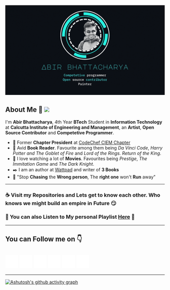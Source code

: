 ![](Github.gif)
-----------------------------------------------------------------------------------------
## About Me :love_you_gesture: ![](https://komarev.com/ghpvc/?username=abirbhattacharya82&color=green)
I'm __Abir Bhattacharya__, 4th Year __BTech__ Student in __Information Technology__ at __Calcutta Institute of Engineering and Management__,  an __Artist__, __Open Source Contributor__ and __Competetive Programmer__.

- :office: Former __Chapter President__ at [CodeChef CIEM Chapter](https://codechef-ciem.github.io/) 
- :book: Avid __Book Reader__. Favourite among them being _Da Vinci Code_, _Harry Potter and The Goblet of Fire_ and _Lord of the Rings. Return of the King._ 
- :movie_camera: I love watching a lot of __Movies__. Favourites being _Prestige_, _The Immitation Game_ and _The Dark Knight_.
- :black_nib: I am an author at [Wattpad](https://www.wattpad.com/user/Abirbhattacharya82) and writer of __3 Books__
- :speech_balloon: "Stop __Chasing__ the __Wrong person__, The __right one__ won't __Run__ away"
---------------------------------------------------------------------------------------------------------------------------------------------------------------------------
### :coffee: Visit my Repositories and Lets get to know each other. Who knows we might build an empire in Future :smirk:
### :musical_score: You can also Listen to My personal Playlist [Here](https://abirbhattacharya82.github.io/Mixtape/) :musical_score:
--------------------------------------------------------------------------------------------------------------------------------------------------------------------------
## You can Follow me on :point_down:
[![Foo](Icons/1.png)](https://abirbhattacharya82.github.io/)
[![Foo](Icons/2.png)](https://www.facebook.com/abirbhattacharya82)
[![Foo](Icons/3.png)](https://www.instagram.com/iamabir82/)
[![Foo](Icons/4.png)](https://twitter.com/IamAbir82)
[![Foo](Icons/5.png)](https://www.youtube.com/channel/UCo1O4B97cpWz_2psA9EOJUA)
[![Foo](Icons/6.png)](https://www.linkedin.com/in/abir-bhattacharya-6982551a9/)
-------------------------------------------------------------------------------------------------------------------------------------------------------------------------
-------------------------------------------------------------------------------------------------------------------------------------------------------------------------
[![Ashutosh's github activity graph](https://activity-graph.herokuapp.com/graph?username=abirbhattacharya82&bg_color=03111c&color=4c9e95&line=8c00ff&point=3c9fdd&area=true&hide_border=true)](https://github.com/ashutosh00710/github-readme-activity-graph)

